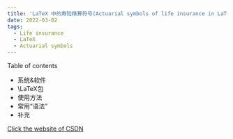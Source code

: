 ```yaml
---
title: 'LaTeX 中的寿险精算符号(Actuarial symbols of life insurance in LaTeX)'
date: 2022-03-02
tags:
  - Life insurance
  - LaTeX
  - Actuarial symbols
---
```

Table of contents
* 系统&软件
* \LaTeX包
* 使用方法
* 常用“语法”
* 补充

[Click the website of CSDN](https://blog.csdn.net/GuanxuWANG/article/details/123238550?spm=1001.2014.3001.5501)
